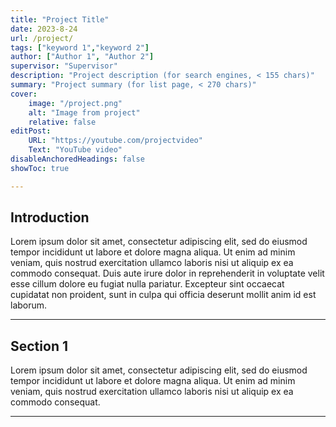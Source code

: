 ```yaml
---
title: "Project Title" 
date: 2023-8-24
url: /project/
tags: ["keyword 1","keyword 2"]
author: ["Author 1", "Author 2"]
supervisor: "Supervisor"
description: "Project description (for search engines, < 155 chars)" 
summary: "Project summary (for list page, < 270 chars)" 
cover:
    image: "/project.png"
    alt: "Image from project"
    relative: false
editPost:
    URL: "https://youtube.com/projectvideo"
    Text: "YouTube video"
disableAnchoredHeadings: false
showToc: true

---
```


## Introduction

Lorem ipsum dolor sit amet, consectetur adipiscing elit, sed do eiusmod tempor incididunt ut labore et dolore magna aliqua. Ut enim ad minim veniam, quis nostrud exercitation ullamco laboris nisi ut aliquip ex ea commodo consequat. Duis aute irure dolor in reprehenderit in voluptate velit esse cillum dolore eu fugiat nulla pariatur. Excepteur sint occaecat cupidatat non proident, sunt in culpa qui officia deserunt mollit anim id est laborum.

---

## Section 1

Lorem ipsum dolor sit amet, consectetur adipiscing elit, sed do eiusmod tempor incididunt ut labore et dolore magna aliqua. Ut enim ad minim veniam, quis nostrud exercitation ullamco laboris nisi ut aliquip ex ea commodo consequat. 

---